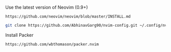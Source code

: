 Use the latest version of Neovim (0.9+)
```
https://github.com/neovim/neovim/blob/master/INSTALL.md
```

```bash
git clone https://github.com/AbhinavGarg90/nvim-config.git ~/.config/nvim
```
Install Packer
```
https://github.com/wbthomason/packer.nvim
```

